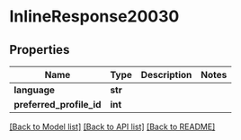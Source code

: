 # InlineResponse20030

## Properties
Name | Type | Description | Notes
------------ | ------------- | ------------- | -------------
**language** | **str** |  | 
**preferred_profile_id** | **int** |  | 

[[Back to Model list]](../README.md#documentation-for-models) [[Back to API list]](../README.md#documentation-for-api-endpoints) [[Back to README]](../README.md)


